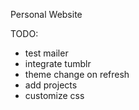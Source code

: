 Personal Website

TODO:

- test mailer
- integrate tumblr
- theme change on refresh
- add projects
- customize css